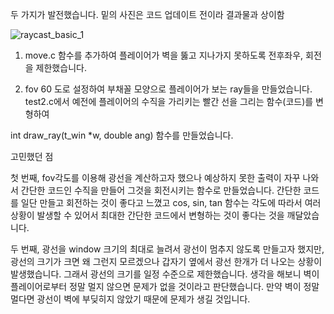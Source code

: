 두 가지가 발전했습니다.
밑의 사진은 코드 업데이트 전이라 결과물과 상이함

![raycast_basic_1](https://user-images.githubusercontent.com/59194905/94105278-e7b03380-fe73-11ea-8c13-28ce909cff64.gif)

1. move.c 함수를 추가하여 플레이어가 벽을 뚫고 지나가지 못하도록 전후좌우, 회전을 제한했습니다.

2. fov 60 도로 설정하여 부채꼴 모양으로 플레이어가 보는 ray들을 만들었습니다. test2.c에서 예전에 플레이어의 수직을 가리키는 빨간 선을 그리는 함수(코드)를 변형하여

int					draw_ray(t_win *w, double ang) 함수를 만들었습니다.


고민했던 점

첫 번째, fov각도를 이용해 광선을 계산하고자 했으나 예상하지 못한 출력이 자꾸 나와서 간단한 코드인 수직을 만들어 그것을 회전시키는 함수로 만들었습니다. 간단한 코드를 일단 만들고 회전하는 것이 좋다고 느꼈고 cos, sin, tan 함수는 각도에 따라서 여러 상황이 발생할 수 있어서 최대한 간단한 코드에서 변형하는 것이 좋다는 것을 깨달았습니다.

두 번째, 광선을 window 크기의 최대로 늘려서 광선이 멈추지 않도록 만들고자 했지만, 광선의 크기가 크면 왜 그런지 모르겠으나 갑자기 옆에서 광선 한개가 더 나오는 상황이 발생했습니다. 그래서 광선의 크기를 일정 수준으로 제한했습니다. 생각을 해보니 벽이 플레이어로부터 정말 멀지 않으면 문제가 없을 것이라고 판단했습니다. 만약 벽이 정말 멀다면 광선이 벽에 부딪히지 않았기 때문에 문제가 생길 것입니다.